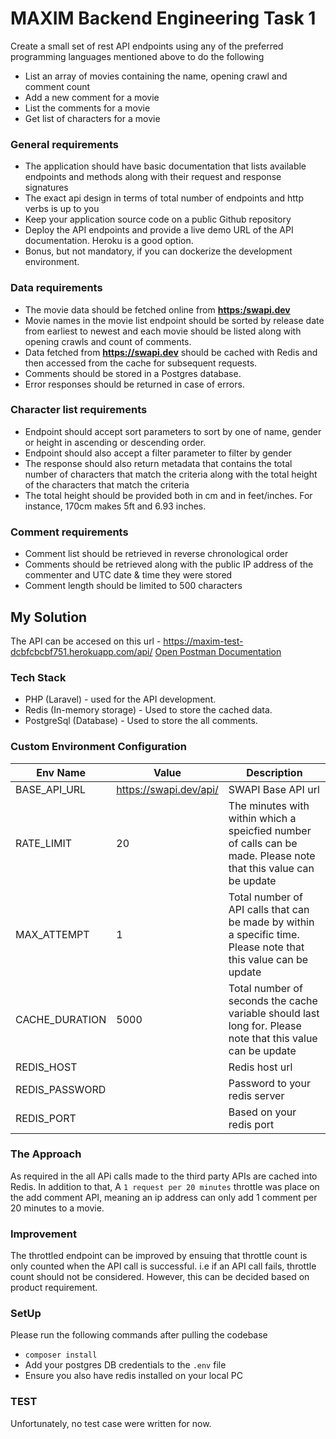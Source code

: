 # MAXIM Backend Engineering Task 1 
Create a small set of rest API endpoints using any of the preferred programming languages mentioned above to do the following 
* List an array of movies containing the name, opening crawl and comment count
* Add a new comment for a movie 
* List the comments for a movie 
* Get list of characters for a movie 

### General requirements 
* The application should have basic documentation that lists available endpoints and methods along with their request and response signatures 
* The exact api design in terms of total number of endpoints and http verbs is up to you
* Keep your application source code on a public Github repository 
* Deploy the API endpoints and provide a live demo URL of the API documentation. Heroku is a good option. 
* Bonus, but not mandatory, if you can dockerize the development environment.

### Data requirements 
* The movie data should be fetched online from  **[<https:/swapi.dev>](<https://swapi.dev>)** 
* Movie names in the movie list endpoint should be sorted by release date from earliest to newest and each movie should be listed along with opening crawls and count of comments. 
* Data fetched from **[<https://swapi.dev>](<https://swapi.dev>)** should be cached with Redis and then accessed from the cache for subsequent requests. 
* Comments should be stored in a Postgres database. 
* Error responses should be returned in case of errors. 

### Character list requirements 
* Endpoint should accept sort parameters to sort by one of name, gender or height in ascending or descending order. 
* Endpoint should also accept a filter parameter to filter by gender 
* The response should also return metadata that contains the total number of characters that match the criteria along with the total height of the characters that match the criteria 
* The total height should be provided both in cm and in feet/inches. For instance, 170cm makes 5ft and 6.93 inches. 

### Comment requirements 
* Comment list should be retrieved in reverse chronological order 
* Comments should be retrieved along with the public IP address of the commenter and UTC date & time they were stored 
* Comment length should be limited to 500 characters 


## My Solution
The API can be accesed on this url - https://maxim-test-dcbfcbcbf751.herokuapp.com/api/
[Open Postman Documentation](https://documenter.getpostman.com/view/1569457/2s93zB5giJ#1a5b0e66-81c0-492d-9cef-0421386ed310)


### Tech Stack
* PHP (Laravel) - used for the API development.
* Redis (In-memory storage) - Used to store the cached data.
* PostgreSql (Database) - Used to store the all comments.


### Custom Environment Configuration 
| Env Name          |   Value                   |   Description                                                                                                                  |
|-------------------|---------------------------|--------------------------------------------------------------------------------------------------------------------------------|
| BASE_API_URL      | https://swapi.dev/api/    | SWAPI Base API url                                                                                                             |
| RATE_LIMIT        | 20                        | The minutes with within which a speicfied number of calls can be made. Please note that this value can be update               |
| MAX_ATTEMPT       | 1                         | Total number of API calls that can be made by within a specific time. Please note that this value can be update                |
| CACHE_DURATION    | 5000                      | Total number of seconds the cache variable should last long for. Please note that this value can be update                     |
| REDIS_HOST        |                           | Redis host url
| REDIS_PASSWORD    |                           | Password to your redis server
| REDIS_PORT        |                           | Based on your redis port                              |


### The Approach
As required in the all APi calls made to the third party APIs are cached into Redis. In addition to that,  A `1 request per 20 minutes` throttle was place on the add comment API, meaning an ip address can only add 1 comment per 20 minutes to a movie.


### Improvement
The throttled endpoint can be improved by ensuing that throttle count is only counted when the API call is successful. i.e if an API call fails, throttle count should not be considered. However, this can be decided based on product requirement.


### SetUp
Please run the following commands after pulling the codebase
- `composer install`
- Add your postgres DB credentials to the `.env` file
- Ensure you also have redis installed on your local PC


### TEST
Unfortunately, no test case were written for now.

